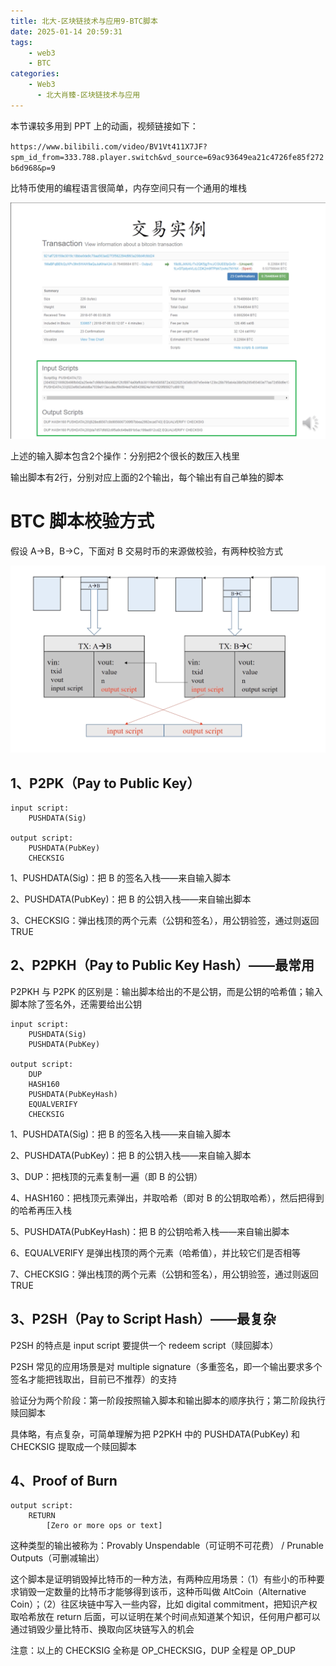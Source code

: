 ```yaml
---
title: 北大-区块链技术与应用9-BTC脚本
date: 2025-01-14 20:59:31
tags:
    - web3
    - BTC
categories:
    - Web3
      - 北大肖臻-区块链技术与应用
---
```


本节课较多用到 PPT 上的动画，视频链接如下：

`https://www.bilibili.com/video/BV1Vt411X7JF?spm_id_from=333.788.player.switch&vd_source=69ac93649ea21c4726fe85f272b6d968&p=9`

比特币使用的编程语言很简单，内存空间只有一个通用的堆栈

![图1](../images/38/1.png)

上述的输入脚本包含2个操作：分别把2个很长的数压入栈里

输出脚本有2行，分别对应上面的2个输出，每个输出有自己单独的脚本

# BTC 脚本校验方式

假设 A->B，B->C，下面对 B 交易时币的来源做校验，有两种校验方式

![图2](../images/38/2.png)

## 1、P2PK（Pay to Public Key）

```
input script:
    PUSHDATA(Sig)

output script:
    PUSHDATA(PubKey)
    CHECKSIG
```

1、PUSHDATA(Sig)：把 B 的签名入栈——来自输入脚本

2、PUSHDATA(PubKey)：把 B 的公钥入栈——来自输出脚本

3、CHECKSIG：弹出栈顶的两个元素（公钥和签名），用公钥验签，通过则返回 TRUE

## 2、P2PKH（Pay to Public Key Hash）——最常用

P2PKH 与 P2PK 的区别是：输出脚本给出的不是公钥，而是公钥的哈希值；输入脚本除了签名外，还需要给出公钥

```
input script:
    PUSHDATA(Sig)
    PUSHDATA(PubKey)

output script:
    DUP
    HASH160
    PUSHDATA(PubKeyHash)
    EQUALVERIFY
    CHECKSIG
```

1、PUSHDATA(Sig)：把 B 的签名入栈——来自输入脚本

2、PUSHDATA(PubKey)：把 B 的公钥入栈——来自输入脚本

3、DUP：把栈顶的元素复制一遍（即 B 的公钥）

4、HASH160：把栈顶元素弹出，并取哈希（即对 B 的公钥取哈希），然后把得到的哈希再压入栈

5、PUSHDATA(PubKeyHash)：把 B 的公钥哈希入栈——来自输出脚本

6、EQUALVERIFY 是弹出栈顶的两个元素（哈希值），并比较它们是否相等

7、CHECKSIG：弹出栈顶的两个元素（公钥和签名），用公钥验签，通过则返回 TRUE

## 3、P2SH（Pay to Script Hash）——最复杂

P2SH 的特点是 input script 要提供一个 redeem script（赎回脚本）

P2SH 常见的应用场景是对 multiple signature（多重签名，即一个输出要求多个签名才能把钱取出，目前已不推荐）的支持

验证分为两个阶段：第一阶段按照输入脚本和输出脚本的顺序执行；第二阶段执行赎回脚本

具体略，有点复杂，可简单理解为把 P2PKH 中的 PUSHDATA(PubKey) 和 CHECKSIG 提取成一个赎回脚本

## 4、Proof of Burn

```
output script:
    RETURN
        [Zero or more ops or text]
```

这种类型的输出被称为：Provably Unspendable（可证明不可花费） / Prunable Outputs（可删减输出）

这个脚本是证明销毁掉比特币的一种方法，有两种应用场景：（1）有些小的币种要求销毁一定数量的比特币才能够得到该币，这种币叫做 AltCoin（Alternative Coin）；（2）往区块链中写入一些内容，比如 digital commitment，把知识产权取哈希放在 return 后面，可以证明在某个时间点知道某个知识，任何用户都可以通过销毁少量比特币、换取向区块链写入的机会

注意：以上的 CHECKSIG 全称是 OP_CHECKSIG，DUP 全程是 OP_DUP
